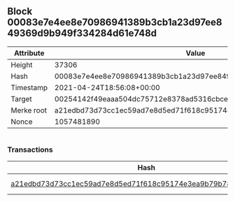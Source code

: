 ## Block 00083e7e4ee8e70986941389b3cb1a23d97ee849369d9b949f334284d61e748d

Attribute | Value
--- | ---
Height | 37306
Hash | 00083e7e4ee8e70986941389b3cb1a23d97ee849369d9b949f334284d61e748d
Timestamp | 2021-04-24T18:56:08+00:00
Target | 00254142f49eaaa504dc75712e8378ad5316cbcead634704b3734b6271167cc4
Merke root | a21edbd73d73cc1ec59ad7e8d5ed71f618c95174e3ea9b79b78ecb69dff2f48a
Nonce | 1057481890

```

```

### Transactions

Hash | Amount
--- | ---
[a21edbd73d73cc1ec59ad7e8d5ed71f618c95174e3ea9b79b78ecb69dff2f48a](a21edbd73d73cc1ec59ad7e8d5ed71f618c95174e3ea9b79b78ecb69dff2f48a.md) | 10.00000000 SKEPTI 
